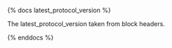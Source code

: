 {% docs latest_protocol_version %}

The latest_protocol_version taken from block headers.

{% enddocs %}
